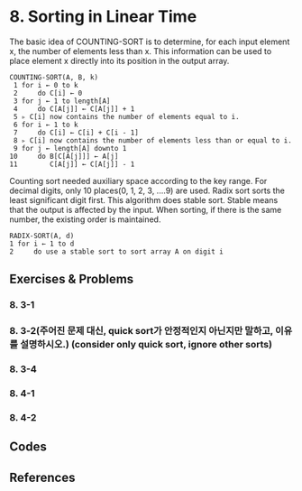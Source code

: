 
# 8. Sorting in Linear Time

The basic idea of COUNTING-SORT is to determine, for each input element x, the number of elements less than x. This information can be used to place element x directly into its position in the output array.

  ```
  COUNTING-SORT(A, B, k) 
   1 for i ← 0 to k
   2     do C[i] ← 0 
   3 for j ← 1 to length[A] 
   4     do C[A[j]] ← C[A[j]] + 1 
   5 ▹ C[i] now contains the number of elements equal to i. 
   6 for i ← 1 to k
   7     do C[i] ← C[i] + C[i - 1] 
   8 ▹ C[i] now contains the number of elements less than or equal to i. 
   9 for j ← length[A] downto 1 
  10     do B[C[A[j]]] ← A[j] 
  11        C[A[j]] ← C[A[j]] - 1 
  ```

Counting sort needed auxiliary space according to the key range. For decimal digits, only 10 places(0, 1, 2, 3, ....9) are used. Radix sort sorts the least significant digit first. This algorithm does stable sort. Stable means that the output is affected by the input. When sorting, if there is the same number, the existing order is maintained.  

  ```
  RADIX-SORT(A, d) 
  1 for i ← 1 to d
  2     do use a stable sort to sort array A on digit i
  ```


## Exercises & Problems

### 8. 3-1 
### 8. 3-2(주어진 문제 대신, quick sort가 안정적인지 아닌지만 말하고, 이유를 설명하시오.) (consider only quick sort, ignore other sorts) 
### 8. 3-4 
### 8. 4-1
### 8. 4-2 


## Codes

## References
